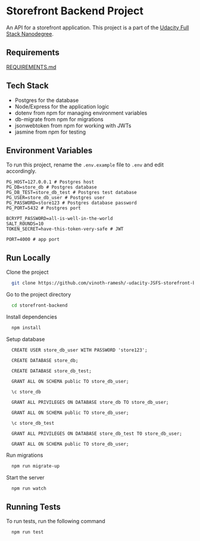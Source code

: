 # Storefront Backend Project

An API for a storefront application. This project is a part of the [Udacity Full Stack Nanodegree](https://www.udacity.com/course/full-stack-web-developer-nanodegree--nd0044).

## Requirements

[REQUIREMENTS.md](REQUIREMENTS.md)

## Tech Stack

- Postgres for the database
- Node/Express for the application logic
- dotenv from npm for managing environment variables
- db-migrate from npm for migrations
- jsonwebtoken from npm for working with JWTs
- jasmine from npm for testing

## Environment Variables

To run this project, rename the `.env.example` file to `.env` and
edit accordingly.

```
PG_HOST=127.0.0.1 # Postgres host
PG_DB=store_db # Postgres database
PG_DB_TEST=store_db_test # Postgres test database
PG_USER=store_db_user # Postgres user
PG_PASSWORD=store123 # Postgres database password
PG_PORT=5432 # Postgres port

BCRYPT_PASSWORD=all-is-well-in-the-world
SALT_ROUNDS=10
TOKEN_SECRET=have-this-token-very-safe # JWT

PORT=4000 # app port
```

## Run Locally

Clone the project

```bash
  git clone https://github.com/vinoth-ramesh/-udacity-JSFS-storefront-backend.git
```

Go to the project directory

```bash
  cd storefront-backend
```

Install dependencies

```bash
  npm install
```

Setup database

```
  CREATE USER store_db_user WITH PASSWORD 'store123';

  CREATE DATABASE store_db;

  CREATE DATABASE store_db_test;

  GRANT ALL ON SCHEMA public TO store_db_user;

  \c store_db

  GRANT ALL PRIVILEGES ON DATABASE store_db TO store_db_user;

  GRANT ALL ON SCHEMA public TO store_db_user; 

  \c store_db_test

  GRANT ALL PRIVILEGES ON DATABASE store_db_test TO store_db_user;

  GRANT ALL ON SCHEMA public TO store_db_user; 
```

Run migrations

```bash
  npm run migrate-up
```

Start the server

```bash
  npm run watch
```

## Running Tests

To run tests, run the following command

```bash
  npm run test
```
